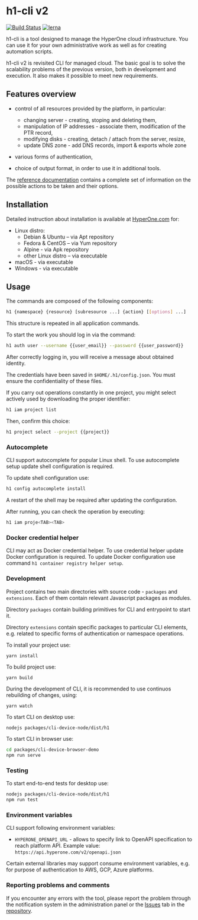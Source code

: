 # h1-cli v2

[![Build Status](https://travis-ci.org/hyperonecom/h1-cli.svg?branch=master)](https://travis-ci.org/hyperonecom/h1-cli)
[![lerna](https://img.shields.io/badge/maintained%20with-lerna-cc00ff.svg)](https://lerna.js.org/)

h1-cli is a tool designed to manage the HyperOne cloud infrastructure. You can use it for your own administrative work as well as for creating automation scripts.

h1-cli v2 is revisited CLI for managed cloud. The basic goal is to solve the scalability problems of the previous version, both in development and execution. It also makes it possible to meet new requirements.

## Features overview

* control of all resources provided by the platform, in particular:

  * changing server - creating, stoping and deleting them,
  * manipulation of IP addresses - associate them, modification of the PTR record,
  * modifying disks - creating, detach / attach from the server, resize,
  * update DNS zone - add DNS records, import & exports whole zone

* various forms of authentication,
* choice of output format, in order to use it in additional tools.

The [reference documentation] contains a complete set of information on the possible actions to be taken and their options.

## Installation

Detailed instruction about installation is available at [HyperOne.com](https://www.hyperone.com/tools/cli/guides/installation.html) for:

* Linux distro:
  * Debian & Ubuntu – via Apt repository
  * Fedora & CentOS – via Yum repository
  * Alpine - via Apk repository
  * other Linux distro – via executable
* macOS - via executable
* Windows - via executable

## Usage

The commands are composed of the following components:

```bash
h1 {namespace} {resource} [subresource ...] {action} [[options] ...]
```

This structure is repeated in all application commands.

To start the work you should log in via the command:

```bash
h1 auth user --username {{user_email}} --password {{user_password}}
```

After correctly logging in, you will receive a message about obtained identity.

The credentials have been saved in ``$HOME/.h1/config.json``. You must ensure the confidentiality of these files.

If you carry out operations constantly in one project, you might select actively used by downloading the proper identifier:

```bash
h1 iam project list
```

Then, confirm this choice:

```bash
h1 project select --project {{project}}
```

### Autocomplete

CLI support autocomplete for popular Linux shell. To use autocomplete setup update shell configuration is required.

To update shell configuration use:

```bash
h1 config autocomplete install
```

A restart of the shell may be required after updating the configuration.

After running, you can check the operation by executing:

```bash
h1 iam proje<TAB><TAB>
```

### Docker credential helper

CLI may act as Docker credential helper. To use credential helper update Docker configuration is required.
To update Docker configuration use command `h1 container registry helper setup`.

### Development

Project contains two main directories with source code - `packages` and `extensions`. Each of them contain relevant Javascript packages as modules.

Directory `packages` contain building primitives for CLI and entrypoint to start it.

Directory `extensions` contain specific packages to particular CLI elements, e.g. related to specific forms of authentication or namespace operations.

To install your project use:

```
yarn install
```

To build project use:

```
yarn build
```

During the development of CLI, it is recommended to use continuos rebuilding of changes, using:

```
yarn watch
```

To start CLI on desktop use:

```bash
nodejs packages/cli-device-node/dist/h1
```

To start CLI in browser use:

```bash
cd packages/cli-device-browser-demo
npm run serve
```

### Testing

To start end-to-end tests for desktop use:

```bash
nodejs packages/cli-device-node/dist/h1
npm run test
```

### Environment variables

CLI support following environment variables:

* `HYPERONE_OPENAPI_URL` - allows to specify link to OpenAPI specification to reach platform API. Example value: `https://api.hyperone.com/v2/openapi.json`

Certain external libraries may support consume environment variables, e.g. for purpose of authentication to AWS, GCP, Azure platforms.

### Reporting problems and comments

If you encounter any errors with the tool, please report the problem through the notification system in the administration panel or the [Issues] tab in the [repository].

[Releases]: https://github.com/hyperonecom/h1-cli/releases/latest
[repository]: https://github.com/hyperonecom/h1-cli
[Issues]: https://github.com/hyperonecom/h1-cli/issues
[reference documentation]: docs/index.md
